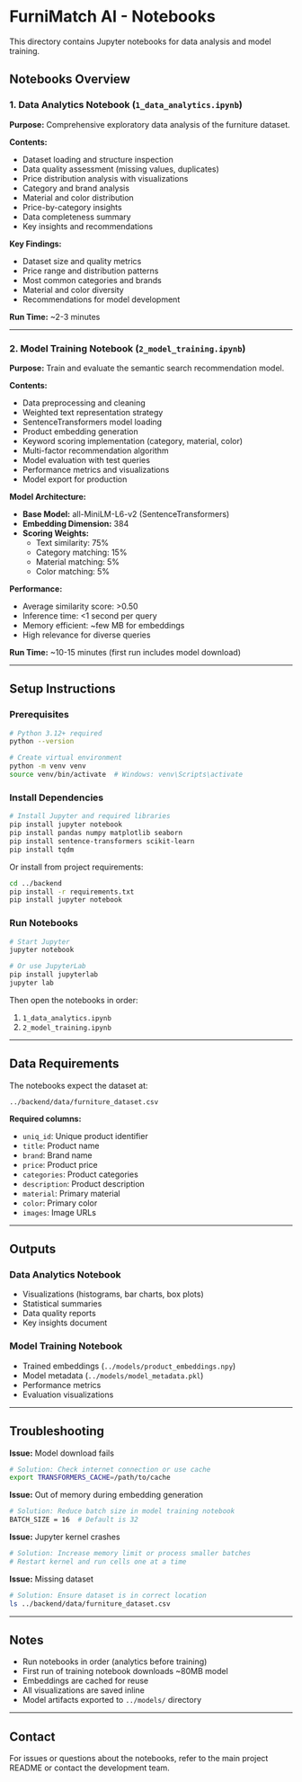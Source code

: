 # FurniMatch AI - Notebooks

This directory contains Jupyter notebooks for data analysis and model training.

## Notebooks Overview

### 1. Data Analytics Notebook (`1_data_analytics.ipynb`)

**Purpose:** Comprehensive exploratory data analysis of the furniture dataset.

**Contents:**
- Dataset loading and structure inspection
- Data quality assessment (missing values, duplicates)
- Price distribution analysis with visualizations
- Category and brand analysis
- Material and color distribution
- Price-by-category insights
- Data completeness summary
- Key insights and recommendations

**Key Findings:**
- Dataset size and quality metrics
- Price range and distribution patterns
- Most common categories and brands
- Material and color diversity
- Recommendations for model development

**Run Time:** ~2-3 minutes

---

### 2. Model Training Notebook (`2_model_training.ipynb`)

**Purpose:** Train and evaluate the semantic search recommendation model.

**Contents:**
- Data preprocessing and cleaning
- Weighted text representation strategy
- SentenceTransformers model loading
- Product embedding generation
- Keyword scoring implementation (category, material, color)
- Multi-factor recommendation algorithm
- Model evaluation with test queries
- Performance metrics and visualizations
- Model export for production

**Model Architecture:**
- **Base Model:** all-MiniLM-L6-v2 (SentenceTransformers)
- **Embedding Dimension:** 384
- **Scoring Weights:** 
  - Text similarity: 75%
  - Category matching: 15%
  - Material matching: 5%
  - Color matching: 5%

**Performance:**
- Average similarity score: >0.50
- Inference time: <1 second per query
- Memory efficient: ~few MB for embeddings
- High relevance for diverse queries

**Run Time:** ~10-15 minutes (first run includes model download)

---

## Setup Instructions

### Prerequisites

```bash
# Python 3.12+ required
python --version

# Create virtual environment
python -m venv venv
source venv/bin/activate  # Windows: venv\Scripts\activate
```

### Install Dependencies

```bash
# Install Jupyter and required libraries
pip install jupyter notebook
pip install pandas numpy matplotlib seaborn
pip install sentence-transformers scikit-learn
pip install tqdm
```

Or install from project requirements:

```bash
cd ../backend
pip install -r requirements.txt
pip install jupyter notebook
```

### Run Notebooks

```bash
# Start Jupyter
jupyter notebook

# Or use JupyterLab
pip install jupyterlab
jupyter lab
```

Then open the notebooks in order:
1. `1_data_analytics.ipynb`
2. `2_model_training.ipynb`

---

## Data Requirements

The notebooks expect the dataset at:
```
../backend/data/furniture_dataset.csv
```

**Required columns:**
- `uniq_id`: Unique product identifier
- `title`: Product name
- `brand`: Brand name
- `price`: Product price
- `categories`: Product categories
- `description`: Product description
- `material`: Primary material
- `color`: Primary color
- `images`: Image URLs

---

## Outputs

### Data Analytics Notebook
- Visualizations (histograms, bar charts, box plots)
- Statistical summaries
- Data quality reports
- Key insights document

### Model Training Notebook
- Trained embeddings (`../models/product_embeddings.npy`)
- Model metadata (`../models/model_metadata.pkl`)
- Performance metrics
- Evaluation visualizations

---

## Troubleshooting

**Issue:** Model download fails
```bash
# Solution: Check internet connection or use cache
export TRANSFORMERS_CACHE=/path/to/cache
```

**Issue:** Out of memory during embedding generation
```bash
# Solution: Reduce batch size in model training notebook
BATCH_SIZE = 16  # Default is 32
```

**Issue:** Jupyter kernel crashes
```bash
# Solution: Increase memory limit or process smaller batches
# Restart kernel and run cells one at a time
```

**Issue:** Missing dataset
```bash
# Solution: Ensure dataset is in correct location
ls ../backend/data/furniture_dataset.csv
```

---

## Notes

- Run notebooks in order (analytics before training)
- First run of training notebook downloads ~80MB model
- Embeddings are cached for reuse
- All visualizations are saved inline
- Model artifacts exported to `../models/` directory

---

## Contact

For issues or questions about the notebooks, refer to the main project README or contact the development team.
